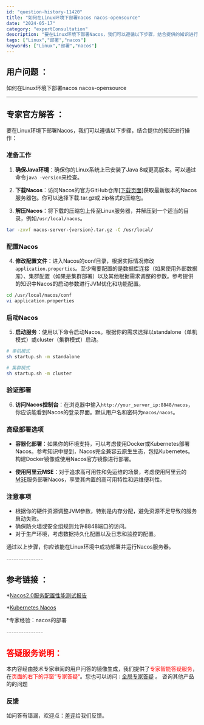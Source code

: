 ```yaml
---
id: "question-history-11420"
title: "如何在Linux环境下部署nacos nacos-opensource"
date: "2024-05-17"
category: "expertConsultation"
description: "要在Linux环境下部署Nacos，我们可以遵循以下步骤，结合提供的知识进行操作：### 准备工作1. **确保Java环境**：确保你的Linux系统上已安装了Java 8或更高版本。可以通过命令`java -version`来检查。2. **下载Nacos**：访问Nacos的官方GitHub仓"
tags: ["Linux","部署","nacos"]
keywords: ["Linux","部署","nacos"]
---
```


## 用户问题 ： 
 如何在Linux环境下部署nacos nacos-opensource 

---------------
## 专家官方解答 ：

要在Linux环境下部署Nacos，我们可以遵循以下步骤，结合提供的知识进行操作：

### 准备工作
1. **确保Java环境**：确保你的Linux系统上已安装了Java 8或更高版本。可以通过命令`java -version`来检查。

2. **下载Nacos**：访问Nacos的官方GitHub仓库[[下载页面]](https://github.com/alibaba/nacos/releases)获取最新版本的Nacos服务器包。你可以选择下载.tar.gz或.zip格式的压缩包。

3. **解压Nacos**：将下载的压缩包上传至Linux服务器，并解压到一个适当的目录，例如`/usr/local/nacos`。

```bash
tar -zxvf nacos-server-{version}.tar.gz -C /usr/local/
```

### 配置Nacos
4. **修改配置文件**：进入Nacos的conf目录，根据实际情况修改`application.properties`。至少需要配置的是数据库连接（如果使用外部数据库）、集群配置（如果是集群部署）以及其他根据需求调整的参数。参考提供的知识中Nacos的启动参数进行JVM优化和功能配置。

```bash
cd /usr/local/nacos/conf
vi application.properties
```

### 启动Nacos
5. **启动服务**：使用以下命令启动Nacos。根据你的需求选择以standalone（单机模式）或cluster（集群模式）启动。

```bash
# 单机模式
sh startup.sh -m standalone

# 集群模式
sh startup.sh -m cluster
```

### 验证部署
6. **访问Nacos控制台**：在浏览器中输入`http://your_server_ip:8848/nacos`，你应该能看到Nacos的登录界面。默认用户名和密码为`nacos/nacos`。

### 高级部署选项
- **容器化部署**：如果你的环境支持，可以考虑使用Docker或Kubernetes部署Nacos。参考知识中提到，Nacos完全兼容云原生生态，包括Kubernetes。构建Docker镜像或使用Nacos官方镜像进行部署。
  
- **使用阿里云MSE**：对于追求高可用性和免运维的场景，考虑使用阿里云的[MSE](https://www.aliyun.com/product/aliware/mse)服务部署Nacos，享受其内置的高可用特性和运维便利性。

### 注意事项
- 根据你的硬件资源调整JVM参数，特别是内存分配，避免资源不足导致的服务启动失败。
- 确保防火墙或安全组规则允许8848端口的访问。
- 对于生产环境，考虑数据持久化配置以及日志和监控的配置。

通过以上步骤，你应该能在Linux环境中成功部署并运行Nacos服务器。


<font color="#949494">---------------</font> 


## 参考链接 ：

*[Nacos2.0服务配置性能测试报告](https://nacos.io/docs/latest/guide/admin/nacos2-config-benchmark)
 
 *[Kubernetes Nacos](https://nacos.io/docs/latest/quickstart/quick-start-kubernetes)
 
 *专家经验：nacos的部署 


 <font color="#949494">---------------</font> 
 


## <font color="#FF0000">答疑服务说明：</font> 

本内容经由技术专家审阅的用户问答的镜像生成，我们提供了<font color="#FF0000">专家智能答疑服务</font>，在<font color="#FF0000">页面的右下的浮窗”专家答疑“</font>。您也可以访问 : [全局专家答疑](https://answer.opensource.alibaba.com/docs/intro) 。 咨询其他产品的的问题

### 反馈
如问答有错漏，欢迎点：[差评](https://ai.nacos.io/user/feedbackByEnhancerGradePOJOID?enhancerGradePOJOId=13752)给我们反馈。
